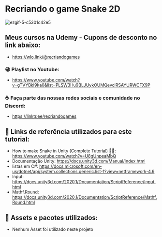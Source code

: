 
# Recriando o game Snake 2D

![ezgif-5-c5301c42e5](https://user-images.githubusercontent.com/68354176/157693794-5fafba5b-a451-4385-a864-d36bdae5e709.gif)

## Meus cursos na Udemy - Cupons de desconto no link abaixo:
* https://wlo.link/@recriandogames
 
### 😀 Playlist no Youtube:
* https://www.youtube.com/watch?v=gTVYBkI9ka0&list=PLSW3Hu9BLJUykOUMQevciRSAYURWCFX9P

### ☕ Faça parte das nossas redes sociais e comunidade no Discord: 
* https://linktr.ee/recriandogames

## 🚀 Links de referência utilizados para este tutorial:

* How to make Snake in Unity (Complete Tutorial) 🐍🍎: https://www.youtube.com/watch?v=U8gUnpeaMbQ
* Documentação Unity: https://docs.unity3d.com/Manual/index.html
* listas em C#: https://docs.microsoft.com/en-us/dotnet/api/system.collections.generic.list-1?view=netframework-4.6
* Input: https://docs.unity3d.com/2020.1/Documentation/ScriptReference/Input.html
* Mathf.Round: https://docs.unity3d.com/2020.1/Documentation/ScriptReference/Mathf.Round.html

## 🚀 Assets e pacotes utilizados:
* Nenhum Asset foi utilizado neste projeto
